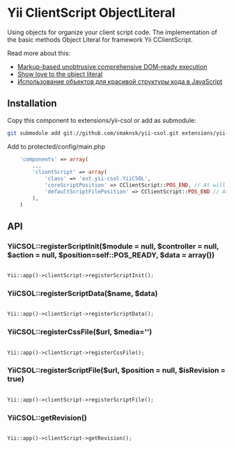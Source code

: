 Yii ClientScript ObjectLiteral
================

Using objects for organize your client script code.
The implementation of the basic methods Object Literal for framework Yii CClientScript.

Read more about this: 
* [Markup-based unobtrusive comprehensive DOM-ready execution](http://paulirish.com/2009/markup-based-unobtrusive-comprehensive-dom-ready-execution/)
* [Show love to the object literal](http://christianheilmann.com/2006/02/16/show-love-to-the-object-literal/)
* [Использование объектов для красивой структуры кода в JavaScript](http://habrahabr.ru/post/111290/)

Installation
----------------
Copy this component to extensions/yii-csol or add as submodule:
~~~bash
git submodule add git://github.com/smaknsk/yii-csol.git extensions/yii-csol
~~~

Add to protected/config/main.php
~~~php
	'components' => array(
		...
		'clientScript' => array(
			'class' => 'ext.yii-csol.YiiCSOL',
			'coreScriptPosition' => CClientScript::POS_END, // At will. Required Yii >= 1.1.11
			'defaultScriptFilePosition' => CClientScript::POS_END // At will. Required Yii >= 1.1.11
		),
	)
~~~

API
----------------
### YiiCSOL::registerScriptInit($module = null, $controller = null, $action = null, $position=self::POS_READY, $data = array())


~~~php

Yii::app()->clientScript->registerScriptInit();
~~~

### YiiCSOL::registerScriptData($name, $data)


~~~php

Yii::app()->clientScript->registerScriptData();
~~~

### YiiCSOL::registerCssFile($url, $media='')


~~~php

Yii::app()->clientScript->registerCssFile();
~~~

### YiiCSOL::registerScriptFile($url, $position = null, $isRevision = true)


~~~php

Yii::app()->clientScript->registerScriptFile();
~~~

### YiiCSOL::getRevision()


~~~php

Yii::app()->clientScript->getRevision();
~~~
